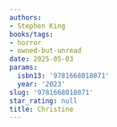 ```yaml
---
authors:
- Stephen King
books/tags:
- horror
- owned-but-unread
date: 2025-05-03
params:
  isbn13: '9781668018071'
  year: '2023'
slug: '9781668018071'
star_rating: null
title: Christine
---
```



<!--more-->